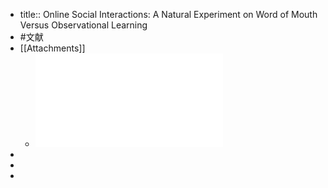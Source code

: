 - title:: Online Social Interactions: A Natural Experiment on Word of Mouth Versus Observational Learning
- #文献
- [[Attachments]]
	- ![Chen et al_2011_Online Social Interactions.pdf](../assets/Chen_et_al_2011_Online_Social_Interactions_1651467403041_0.pdf)
-
-
-